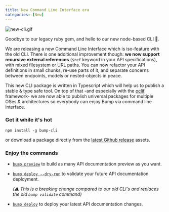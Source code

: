 ```yaml
---
title: New Command Line Interface era
categories: [New]
---
```


![new-cli.gif](/images/updates/new-cli.gif)

Goodbye to our legacy ruby gem, and hello to our new node-based CLI 👋.

We are releasing a new Command Line Interface which is iso-feature with the old CLI. There is one additional improvement though: **we now support recursive external references** (`$ref` keyword in your API specifications), with mixed filesystem or URL paths. You can now refactor your API definitions in small chunks, re-use parts of it, and separate concerns between endpoints, models or nested-objects in peace.


This new CLI package is written in Typescript which will help us to publish a stable & type safe tool. On top of that -and especially with the [oclif](https://oclif.io/) framework- we are now able to publish universal packages for multiple OSes & architectures so everybody can enjoy Bump via command line interface.

### Get it while it's hot 

```
npm install -g bump-cli
```

or download a package directly from the [latest Github release](https://github.com/bump-sh/cli/releases) assets.

### Enjoy the commands

- [`bump preview`](https://github.com/bump-sh/bump-node-cli#bump-preview-file) to build as many API documentation preview as you want. 
- [`bump deploy --dry-run`](https://github.com/bump-sh/bump-node-cli#bump-deploy-file) to validate your future API documentation deployment.
  
  _(⚠️ This is a breaking change compared to our old CLI's and replaces the old `bump validate` command)_
- [`bump deploy`](https://github.com/bump-sh/bump-node-cli#bump-deploy-file) to deploy your latest API documentation changes.
